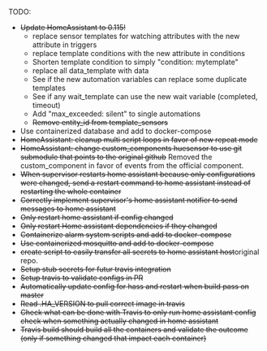 TODO:
- ~~Update HomeAssistant to 0.115!~~
    - replace sensor templates for watching attributes with the new attribute in triggers
    - replace template conditions with the new attribute in conditions
    - Shorten template condition to simply "condition: mytemplate"
    - replace all data_template with data
    - See if the new automation variables can replace some duplicate templates
    - See if any wait_template can use the new wait variable (completed, timeout)
    - Add "max_exceeded: silent" to single automations
    - ~~Remove entity_id from template_sensors~~
- Use containerized database and add to docker-compose
- ~~HomeAssistant: cleanup multi script loops in favor of new repeat mode~~
- ~~HomeAssistant: change custom_components huesensor to use git submodule that points to the original github~~ Removed the custom_component in favor of events from the official component.
- ~~When supervisor restarts home assistant because only configurations were changed, send a restart command to home assistant instead of restarting the whole container~~
- ~~Correctly implement supervisor's home assistant notifier to send messages to home assistant~~
- ~~Only restart home assistant if config changed~~
- ~~Only restart Home assistant dependencies if they changed~~
- ~~Containerize alarm system scripts and add to docker-compose~~
- ~~Use containerized mosquitto and add to docker-compose~~
- ~~create script to easily transfer all secrets to home assistant host~~original repo.
- ~~Setup stub secrets for futur travis integration~~
- ~~Setup travis to validate configs in PR~~
- ~~Automatically update config for hass and restart when build pass on master~~
- ~~Read .HA_VERSION to pull correct image in travis~~
- ~~Check what can be done with Travis to only run home assistant config check when something actually changed in home assistant~~
- ~~Travis build should build all the containers and validate the outcome (only if something changed that impact each container)~~
